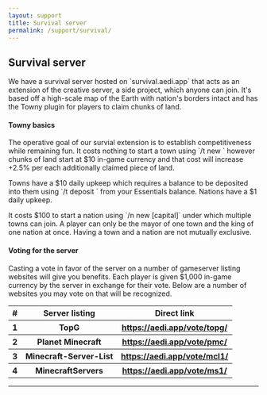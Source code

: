 ```yaml
---
layout: support
title: Survival server
permalink: /support/survival/
---
```


<section id="survivalServer">
	<div class="page-header">
		<h1>Survival server</h1>
	</div>
	<p>We have a survival server hosted on `survival.aedi.app` that acts as an extension of the creative server, a side project, which anyone can join.  It's based off a high-scale map of the Earth with nation's borders intact and has the Towny plugin for players to claim chunks of land.</p>
	<h4>Towny basics</h4>
	<p>The operative goal of our survial extension is to establish competitiveness while remaining fun. It costs nothing to start a town using `/t new <name>` however chunks of land start at $10 in-game currency and that cost will increase +2.5% per each additionally claimed piece of land.</p>
	<p>Towns have a $10 daily upkeep which requires a balance to be deposited into them using `/t deposit <amount>` from your Essentials balance. Nations have a $1 daily upkeep.</p>
	<p>It costs $100 to start a nation using `/n new <nation> [capital]` under which multiple towns can join. A player can only be the mayor of one town and the king of one nation at once. Having a town and a nation are not mutually exclusive.</p>
	<h4>Voting for the server</h4>
	<p>Casting a vote in favor of the server on a number of gameserver listing websites will give you benefits.  Each player is given $1,000 in-game currency by the server in exchange for their vote.  Below are a number of websites you may vote on that will be recognized.</p>
	<table class="table table-bordered">
		<thead>
			<tr>
				<th>#</th>
				<th>Server listing</th>
				<th>Direct link</th>
			</tr>
		</thead>
		<tbody>
			<tr>
				<th>1</th>
				<th>TopG</th>
				<th><a href="/vote/topg" target="_blank">https://aedi.app/vote/topg/</a></th>
			</tr>
			<tr>
				<th>2</th>
				<th>Planet Minecraft</th>
				<th><a href="/vote/pmc" target="_blank">https://aedi.app/vote/pmc/</a></th>
			</tr>
			<tr>
				<th>3</th>
				<th>Minecraft-Server-List</th>
				<th><a href="/vote/mcl1" target="_blank">https://aedi.app/vote/mcl1/</a></th>
			</tr>
			<tr>
				<th>4</th>
				<th>MinecraftServers</th>
				<th><a href="/vote/ms1" target="_blank">https://aedi.app/vote/ms1/</a></th>
			</tr>
		</tbody>
	</table>
</section>
<hr class="hidden">
